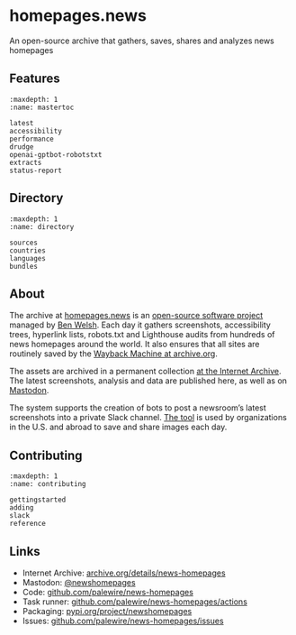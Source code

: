 # homepages.news

An open-source archive that gathers, saves, shares and analyzes news homepages

## Features

```{toctree}
:maxdepth: 1
:name: mastertoc

latest
accessibility
performance
drudge
openai-gptbot-robotstxt
extracts
status-report
```

## Directory

```{toctree}
:maxdepth: 1
:name: directory

sources
countries
languages
bundles
```

## About

The archive at [homepages.news](https://homepages.news) is an [open-source software project](https://github.com/palewire/news-homepages) managed by [Ben Welsh](https://palewi.re/who-is-ben-welsh/). Each day it gathers screenshots, accessibility trees, hyperlink lists, robots.txt and Lighthouse audits from hundreds of news homepages around the world. It also ensures that all sites are routinely saved by the [Wayback Machine at archive.org](https://web.archive.org/).

The assets are archived in a permanent collection [at the Internet Archive](https://archive.org/details/news-homepages). The latest screenshots, analysis and data are published here, as well as on [Mastodon](https://mastodon.palewi.re/@newshomepages).

The system supports the creation of bots to post a newsroom’s latest screenshots into a private Slack channel. [The tool](https://palewi.re/docs/news-homepages/slack.html) is used by organizations in the U.S. and abroad to save and share images each day.

## Contributing

```{toctree}
:maxdepth: 1
:name: contributing

gettingstarted
adding
slack
reference
```

## Links

- Internet Archive: [archive.org/details/news-homepages](https://archive.org/details/news-homepages)
- Mastodon: [@newshomepages](https://mastodon.palewi.re/@newshomepages)
- Code: [github.com/palewire/news-homepages](https://github.com/palewire/news-homepages)
- Task runner: [github.com/palewire/news-homepages/actions](https://github.com/palewire/news-homepages/actions)
- Packaging: [pypi.org/project/newshomepages](https://pypi.org/project/newshomepages/)
- Issues: [github.com/palewire/news-homepages/issues](https://github.com/palewire/news-homepages/issues)
